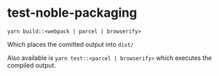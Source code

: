 # test-noble-packaging

`yarn build::<webpack | parcel | browserify>`

Which places the comitted output into `dist/`

Also available is `yarn test::<parcel | browserify>` which executes the compiled output.
